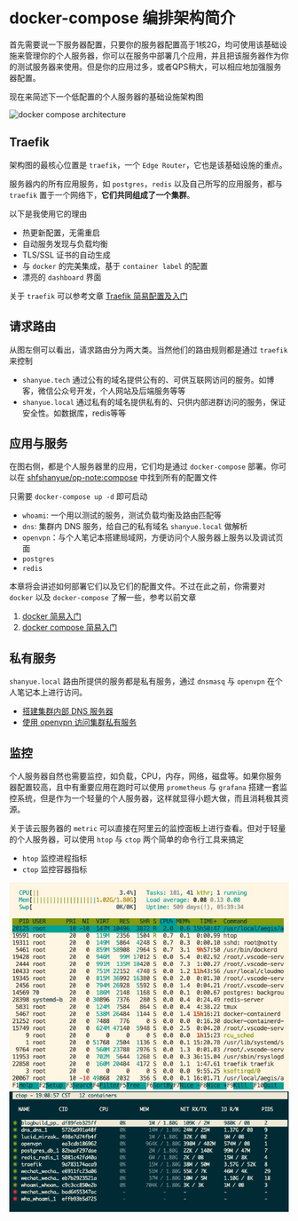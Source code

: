 # docker-compose 编排架构简介

首先需要说一下服务器配置，只要你的服务器配置高于1核2G，均可使用该基础设施来管理你的个人服务器，你可以在服务中部署几个应用，并且把该服务器作为你的测试服务器来使用。但是你的应用过多，或者QPS稍大，可以相应地加强服务器配置。

现在来简述下一个低配置的个人服务器的基础设施架构图

![docker compose architecture](https://raw.githubusercontent.com/shfshanyue/graph/master/draw/docker-compose.jpg)

<!--more-->

## Traefik

架构图的最核心位置是 `traefik`，一个 `Edge Router`，它也是该基础设施的重点。

服务器内的所有应用服务，如 `postgres`，`redis` 以及自己所写的应用服务，都与 `traefik` 置于一个网络下，**它们共同组成了一个集群**。

以下是我使用它的理由

+ 热更新配置，无需重启
+ 自动服务发现与负载均衡
+ TLS/SSL 证书的自动生成
+ 与 `docker` 的完美集成，基于 `container label` 的配置
+ 漂亮的 `dashboard` 界面

关于 `traefik` 可以参考文章 [Traefik 简易配置及入门](https://github.com/shfshanyue/op-note/blob/master/traefik.md)

## 请求路由

从图左侧可以看出，请求路由分为两大类。当然他们的路由规则都是通过 `traefik` 来控制

+ `shanyue.tech` 通过公有的域名提供公有的、可供互联网访问的服务。如博客，微信公众号开发，个人网站及后端服务等等
+ `shanyue.local` 通过私有的域名提供私有的、只供内部进群访问的服务，保证安全性。如数据库，redis等等

## 应用与服务

在图右侧，都是个人服务器里的应用，它们均是通过 `docker-compose` 部署。你可以在 [shfshanyue/op-note:compose](https://github.com/shfshanyue/op-note/tree/master/compose) 中找到所有的配置文件

只需要 `docker-compose up -d` 即可启动

+ `whoami`: 一个用以测试的服务，测试负载均衡及路由匹配等
+ `dns`: 集群内 DNS 服务，给自己的私有域名 `shanyue.local` 做解析
+ `openvpn`：与个人笔记本搭建局域网，方便访问个人服务器上服务以及调试页面
+ `postgres`
+ `redis`

本章将会讲述如何部署它们以及它们的配置文件。不过在此之前，你需要对 `docker` 以及 `docker-compose` 了解一些，参考以前文章

1. [docker 简易入门](https://github.com/shfshanyue/op-note/blob/master/docker.md)
1. [docker compose 简易入门](https://github.com/shfshanyue/op-note/blob/master/docker-compose.md)

## 私有服务

`shanyue.local` 路由所提供的服务都是私有服务，通过 `dnsmasq` 与 `openvpn` 在个人笔记本上进行访问。

+ [搭建集群内部 DNS 服务器](https://github.com/shfshanyue/op-note/blob/master/dnsmasq.md)
+ [使用 openvpn 访问集群私有服务](https://github.com/shfshanyue/op-note/blob/master/openvpn.md)

## 监控

个人服务器自然也需要监控，如负载，CPU，内存，网络，磁盘等。如果你服务器配置较高，且中有重要应用在跑时可以使用 `prometheus` 与 `grafana` 搭建一套监控系统，但是作为一个轻量的个人服务器，这样就显得小题大做，而且消耗极其资源。

关于该云服务器的 `metric` 可以直接在阿里云的监控面板上进行查看。但对于轻量的个人服务器，可以使用 `htop` 与 `ctop` 两个简单的命令行工具来搞定

+ `htop` 监控进程指标
+ `ctop` 监控容器指标

![htop](./assets/htop.jpg)
![ctop](./assets/ctop.png)